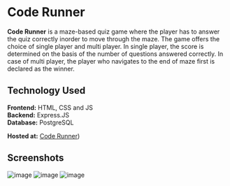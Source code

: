 # **Code Runner**
**Code Runner** is a maze-based quiz game where the player has to answer the quiz correctly inorder to move through the maze. The game offers the choice of single player and multi player. In single player, the score is determined on the basis of the number of questions answered correctly. In case of multi player, the player who navigates to the end of maze first is declared as the winner.
## **Technology Used**
**Frontend:** HTML, CSS and JS<br>
**Backend:** Express.JS<br>
**Database:** PostgreSQL<br>

**Hosted at:** [Code Runner](https://code-runner-main.netlify.app/))

## **Screenshots**
![image](https://github.com/APT-coder/ILP-03-CaseStudy-Code-Runner/assets/117518992/01c5823a-a77d-4515-9ee8-1d60b67cb96d)
![image](https://github.com/APT-coder/ILP-03-CaseStudy-Code-Runner/assets/117518992/0d259a52-9f39-4728-8750-8aeb45c31b45)
![image](https://github.com/APT-coder/ILP-03-CaseStudy-Code-Runner/assets/117518992/9204d7cb-f420-446c-8b8e-2b85b113204e)

